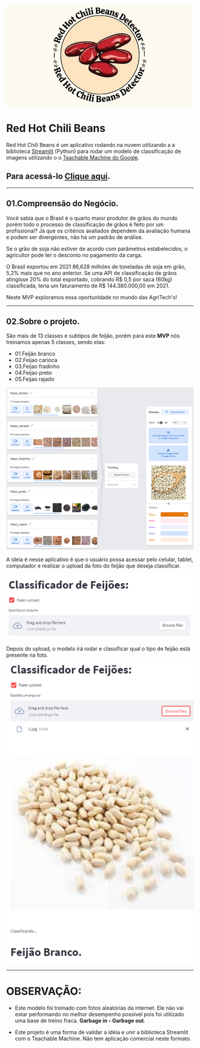 ![alt text](logo2.png)

# Red Hot Chili Beans

Red Hot Chili Beans é um aplicativo rodando na nuvem utilizando a a biblioteca [Streamlit](https://streamlit.io/) (Python) para rodar um modelo de classificação de imagens utilizando o o [Teachable Machine do Google](https://teachablemachine.withgoogle.com/). 

## Para acessá-lo [Clique aqui](https://share.streamlit.io/guihungaro/beansdetector/main). 

----- 

## 01.Compreensão do Negócio.

Você sabia que o Brasil é o quarto maior produtor de grãos do mundo porém todo o processo de classificação de grãos é feito por um profissional?
Já que os critérios avaliados dependem da avaliação humana e podem ser divergentes, não há um padrão de análise. 

Se o grão de soja não estiver de acordo com parâmetros estabelecidos, o agricultor pode ter o desconto no pagamento da carga.

O Brasil exportou em 2021 86,628 milhões de toneladas de soja em grão, 5,2% mais que no ano anterior. 
Se uma API de classificação de grãos atingisse 20% do total exportado, cobrando R$ 0,5 por saca (60kg) classificada, teria um faturamento de R$ 144.380.000,00 em 2021.

Neste MVP exploramos essa oportunidade no mundo das AgriTech's!

----

## 02.Sobre o projeto.

São mais de 13 classes e subtipos de feijão, porém para este **MVP** nós treinamos apenas 5 classes, sendo elas:

* 01.Feijão branco
* 02.Feijao carioca
* 03.Feijao fradinho
* 04.Feijao preto
* 05.Feijao rajado

![alt text](training_model.png)

A ideia é nesse aplicativo é que o usuário possa acessar pelo celular, tablet, computador e realizar o upload da foto do feijão que deseja classificar.

![alt text](upload.png)

Depois do upload, o modelo irá rodar e classificar qual o tipo de feijão está presente na foto.

![alt text](feijao.png)

---

# **OBSERVAÇÃO:**

* Este modelo foi treinado com fotos aleatórias da internet. Ele não vai estar performando no melhor desempenho possível pois foi utilizado uma base de treino fraca. **Garbage in - Garbage out**.

* Este projeto é uma forma de validar a idéia e unir a biblioteca Streamlit com o Teachable Machine. Não tem aplicação comercial neste formato.

